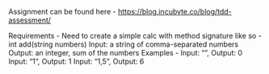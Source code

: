 Assignment can be found here - https://blog.incubyte.co/blog/tdd-assessment/

Requirements - 
Need to create a simple calc with method signature like so - int add(string numbers)
Input: a string of comma-separated numbers
Output: an integer, sum of the numbers
Examples - 
    Input: “”, Output: 0
    Input: “1”, Output: 1
    Input: “1,5”, Output: 6

